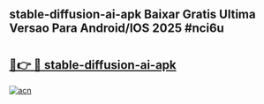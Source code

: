## stable-diffusion-ai-apk Baixar Gratis Ultima Versao Para Android/IOS 2025 #nci6u

# <h2><a href="https://ainizakaria.my?title=stable-diffusion-ai-apk&ref=20M">🔗👉 🔴 stable-diffusion-ai-apk</a></h2>

[![acn](https://github.com/user-attachments/assets/0f9c940e-d8b0-45ae-aac7-cd30a18b3e1c)](https://ainizakaria.my?title=stable-diffusion-ai-apk&ref=20M)

